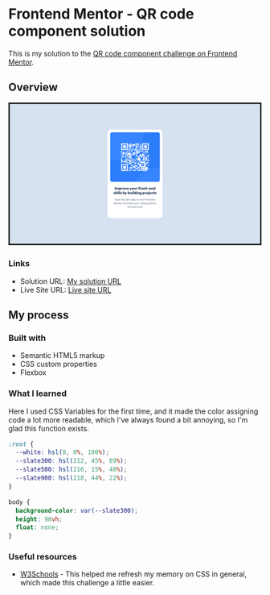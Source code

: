 # Frontend Mentor - QR code component solution

This is my solution to the [QR code component challenge on Frontend Mentor](https://www.frontendmentor.io/challenges/qr-code-component-iux_sIO_H).

## Overview

![Screenshot of my Implementation](./screenshot.png)

### Links

- Solution URL: [My solution URL](https://www.frontendmentor.io/solutions/css-flexbox-css-variables-iRxyhIpmBu)
- Live Site URL: [Live site URL](https://your-live-site-url.com)

## My process

### Built with

- Semantic HTML5 markup
- CSS custom properties
- Flexbox

### What I learned

Here I used CSS Variables for the first time, and it made the color assigning code a lot more readable, which I've always found a bit annoying, so I'm glad this function exists.

```css
:root {
  --white: hsl(0, 0%, 100%);
  --slate300: hsl(212, 45%, 89%);
  --slate500: hsl(216, 15%, 48%);
  --slate900: hsl(218, 44%, 22%);
}
```

```css
body {
  background-color: var(--slate300);
  height: 98vh;
  float: none;
}
```

### Useful resources

- [W3Schools](https://www.w3schools.com/css/default.asp) - This helped me refresh my memory on CSS in general, which made this challenge a little easier.
